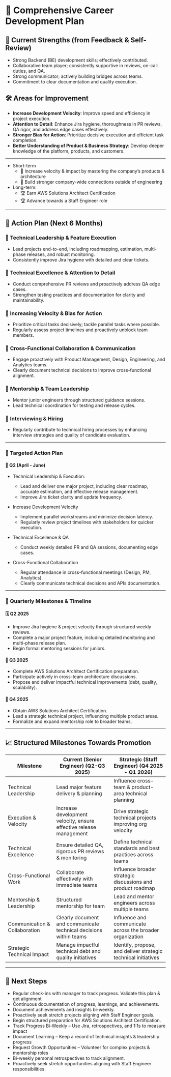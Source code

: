# 🚀 **Comprehensive Career Development Plan**

## 🌟 **Current Strengths (from Feedback & Self-Review)**
- Strong Backend (BE) development skills; effectively contributed.
- Collaborative team player; consistently supportive in reviews, on-call duties, and QA.
- Strong communicator; actively building bridges across teams.
- Commitment to clear documentation and quality execution.

## 🛠️ **Areas for Improvement**
- **Increase Development Velocity**: Improve speed and efficiency in project execution.
- **Attention to Detail**: Enhance Jira hygiene, thoroughness in PR reviews, QA rigor, and address edge cases effectively.
- **Stronger Bias for Action**: Prioritize decisive execution and efficient task completion.
- **Better Understanding of Product & Business Strategy**: Develop deeper knowledge of the platform, products, and customers.

---

- Short-term
  - 🚀 Increase velocity & impact by mastering the company’s products & architecture
  - 🚀 Build stronger company-wide connections outside of engineering
- Long-term:
  - 🏆 Earn AWS Solutions Architect Certification
  - 🏆 Advance towards a Staff Engineer role

---

## 🎯 **Action Plan (Next 6 Months)**

### 📌 **Technical Leadership & Feature Execution**
- Lead projects end-to-end, including roadmapping, estimation, multi-phase releases, and robust monitoring.
- Consistently improve Jira hygiene with detailed and clear tickets.

### 📌 **Technical Excellence & Attention to Detail**
- Conduct comprehensive PR reviews and proactively address QA edge cases.
- Strengthen testing practices and documentation for clarity and maintainability.

### 📌 **Increasing Velocity & Bias for Action**
- Prioritize critical tasks decisively; tackle parallel tasks where possible.
- Regularly assess project timelines and proactively unblock team members.

### 📌 **Cross-Functional Collaboration & Communication**
- Engage proactively with Product Management, Design, Engineering, and Analytics teams.
- Clearly document technical decisions to improve cross-functional alignment.

### 📌 **Mentorship & Team Leadership**
- Mentor junior engineers through structured guidance sessions.
- Lead technical coordination for testing and release cycles.

### 📌 **Interviewing & Hiring**
- Regularly contribute to technical hiring processes by enhancing interview strategies and quality of candidate evaluation.

---
### 🎯 Targeted Action Plan

#### 📅 Q2 (April - June)

- Technical Leadership & Execution:
  - Lead and deliver one major project, including clear roadmap, accurate estimation, and effective release management.
  - Improve Jira ticket clarity and update frequency.

- Increase Development Velocity
  - Implement parallel workstreams and minimize decision latency.
  - Regularly review project timelines with stakeholders for quicker execution.

- Technical Excellence & QA
  - Conduct weekly detailed PR and QA sessions, documenting edge cases.

- Cross-Functional Collaboration
  - Regular attendance in cross-functional meetings (Design, PM, Analytics).
  - Clearly communicate technical decisions and APIs documentation.

---

### 📆 Quarterly Milestones & Timeline

#### 🗓 Q2 2025

- Improve Jira hygiene & project velocity through structured weekly reviews.
- Complete a major project feature, including detailed monitoring and multi-phase release plan.
- Begin formal mentoring sessions for juniors.

#### 📅 Q3 2025

- Complete AWS Solutions Architect Certification preparation.
- Participate actively in cross-team architecture discussions.
- Propose and deliver impactful technical improvements (debt, quality, scalability).

#### 📅 Q4 2025

- Obtain AWS Solutions Architect Certification.
- Lead a strategic technical project, influencing multiple product areas.
- Formalize and expand mentorship role to broader teams.

---

## 📈 **Structured Milestones Towards Promotion**

| Milestone                  | Current (Senior Engineer) (Q2-Q3 2025)            | Strategic (Staff Engineer) (Q4 2025 - Q1 2026)   |
|----------------------------|---------------------------------------------------|--------------------------------------------------|
| Technical Leadership       | Lead major feature delivery & planning            | Influence cross-team & product-area technical planning |
| Execution & Velocity       | Increase development velocity, ensure effective release management | Drive strategic technical projects improving org velocity |
| Technical Excellence       | Ensure detailed QA, rigorous PR reviews & monitoring | Define technical standards and best practices across teams |
| Cross-Functional Work      | Collaborate effectively with immediate teams      | Influence broader strategic discussions and product roadmap |
| Mentorship & Leadership    | Structured mentorship for team                    | Lead and mentor engineers across multiple teams   |
| Communication & Collaboration | Clearly document and communicate technical decisions within teams | Influence and communicate across the broader organization |
| Strategic Technical Impact | Manage impactful technical debt and quality initiatives | Identify, propose, and deliver strategic technical initiatives |

---

## 📌 **Next Steps**
- Regular check-ins with manager to track progress. Validate this plan & get alignment
- Continuous documentation of progress, learnings, and achievements.
- Document achievements and insights bi-weekly.
- Proactively seek stretch projects aligning with Staff Engineer goals.
- Begin structured preparation for AWS Solutions Architect Certification.
- Track Progress Bi-Weekly – Use Jira, retrospectives, and 1:1s to measure impact
- Document Learning – Keep a record of technical insights & leadership progress
- Request Growth Opportunities – Volunteer for complex projects & mentorship roles
- Bi-weekly personal retrospectives to track alignment.
- Proactively seek stretch opportunities aligning with Staff Engineer responsibilities.



